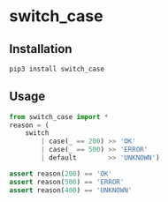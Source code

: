 # switch_case

## Installation

```bash
pip3 install switch_case
```

## Usage

```python
from switch_case import *
reason = (
    switch
        | case(_ == 200) >> 'OK'
        | case(_ == 500) >> 'ERROR'
        | default        >> 'UNKNOWN')
```

```python
assert reason(200) == 'OK'
assert reason(500) == 'ERROR'
assert reason(400) == 'UNKNOWN'
```
